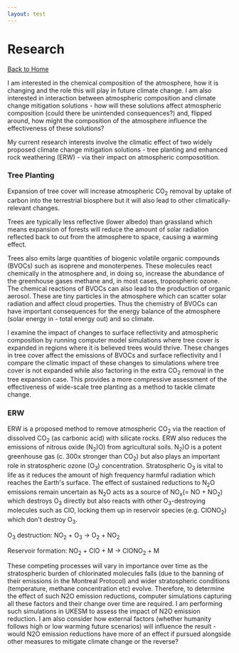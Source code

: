 ```yaml
---
layout: test
---
```


# Research

[Back to Home](./)

I am interested in the chemical composition of the atmosphere, how it is changing and the role this will play in future climate change. I am also interested in interaction between atmospheric composition and climate change mitigation solutions - how will these solutions affect atmospheric composition (could there be unintended consequences?) and, flipped around, how might the composition of the atmosphere influence the effectiveness of these solutions? 


My current research interests involve the climatic effect of two widely proposed climate change mitigation solutions - tree planting and enhanced rock weathering (ERW) - via their impact on atmospheric composotition. 

### Tree Planting ###

Expansion of tree cover will increase atmospheric CO<sub>2</sub> removal by uptake of carbon into the terrestrial biosphere but it will also lead to other climatically-relevant changes. 

Trees are typically less reflective (lower albedo) than grassland which means expansion of forests will reduce the amount of solar radiation reflected back to out from the atmosphere to space, causing a warming effect. 

Trees also emits large quantities of biogenic volatile organic compounds (BVOCs) such as isoprene and monoterpenes. These molecules react chemically in the atmosphere and, in doing so, increase the abundance of the greenhouse gases methane and, in most cases, tropospheric ozone. The chemical reactions of BVOCs can also lead to the production of organic aerosol. These are tiny particles in the atmosphere which can scatter solar radiation and affect cloud properties. Thus the chemistry of BVOCs can have important consequences for the energy balance of the atmosphere (solar energy in - total energy out) and so climate. 

I examine the impact of changes to surface reflectivity and atmospheric composition by running computer model simulations where tree cover is expanded in regions where it is believed trees would thrive. These changes in tree cover affect the emissions of BVOCs and surface reflectivity and I compare the climatic impact of these changes to simulations where tree cover is not expanded while also factoring in the extra CO<sub>2</sub> removal in the tree expansion case. This provides a more compressive assessment of the effectiveness of wide-scale tree planting as a method to tackle climate change. 


### ERW ###
ERW is a proposed method to remove atmospheric CO<sub>2</sub> via the reaction of dissolved CO<sub>2</sub> (as carbonic acid) with silicate rocks. ERW also reduces the emissions of nitrous oxide (N<sub>2</sub>)O) from agricultural soils. N<sub>2</sub>)O is a potent greenhouse gas (c. 300x stronger than CO<sub>2</sub>) but  also plays an important role in stratospheric ozone (O<sub>3</sub>) concentration. Stratospheric O<sub>3</sub> is vital to life as it reduces the amount of high frequency harmful radiation which reaches the Earth's surface. The effect of sustained reductions to N<sub>2</sub>O emissions remain uncertain as N<sub>2</sub>O acts as a source of NO<sub>x</sub>(= NO + NO<sub>2</sub>) which destroys O<sub>3</sub> directly but also reacts with other O<sub>3</sub>-destroying molecules such as ClO, locking them up in reservoir species (e.g. ClONO<sub>2</sub>) which don't destroy O<sub>3</sub>.


O<sub>3</sub> destruction:  NO<sub>2</sub> + O<sub>3</sub> -> O<sub>2</sub> + NO<sub>2</sub> 


Reservoir formation:  NO<sub>2</sub> + ClO + M -> ClONO<sub>2</sub> + M  

These competing processes will vary in importance over time as the stratospheric burden of chlorinated molecules falls (due to the banning of their emissions in the Montreal Protocol) and wider stratospheric conditions (temperature, methane concentration etc) evolve. Therefore, to determine the effect of such N2O emission reductions, computer simulations capturing all these factors and their change over time are required. I am performing such simulations in UKESM to assess the impact of N2O emission reduction. I am also consider how external factors (whether humanity follows high or low warming future scenarios) will influence the result - would N2O emission reductions have more of an effect if pursued alongside other measures to mitigate climate change or the reverse? 
